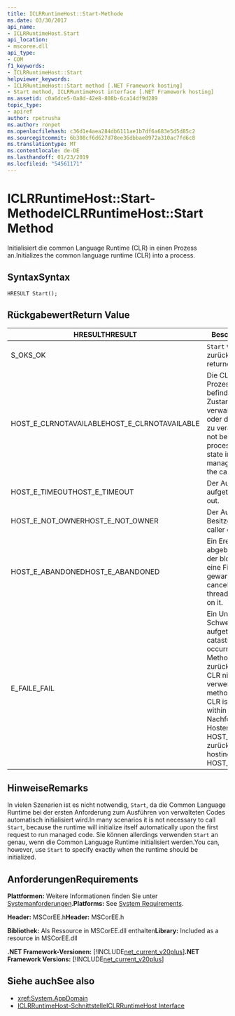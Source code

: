 ```yaml
---
title: ICLRRuntimeHost::Start-Methode
ms.date: 03/30/2017
api_name:
- ICLRRuntimeHost.Start
api_location:
- mscoree.dll
api_type:
- COM
f1_keywords:
- ICLRRuntimeHost::Start
helpviewer_keywords:
- ICLRRuntimeHost::Start method [.NET Framework hosting]
- Start method, ICLRRuntimeHost interface [.NET Framework hosting]
ms.assetid: c0a6dce5-0a8d-42e8-808b-6ca14df9d289
topic_type:
- apiref
author: rpetrusha
ms.author: ronpet
ms.openlocfilehash: c36d1e4aea284db6111ae1b7df6a683e5d5d85c2
ms.sourcegitcommit: 6b308cf6d627d78ee36dbbae8972a310ac7fd6c8
ms.translationtype: MT
ms.contentlocale: de-DE
ms.lasthandoff: 01/23/2019
ms.locfileid: "54561171"
---
```

# <a name="iclrruntimehoststart-method"></a><span data-ttu-id="5c015-102">ICLRRuntimeHost::Start-Methode</span><span class="sxs-lookup"><span data-stu-id="5c015-102">ICLRRuntimeHost::Start Method</span></span>
<span data-ttu-id="5c015-103">Initialisiert die common Language Runtime (CLR) in einen Prozess an.</span><span class="sxs-lookup"><span data-stu-id="5c015-103">Initializes the common language runtime (CLR) into a process.</span></span>  
  
## <a name="syntax"></a><span data-ttu-id="5c015-104">Syntax</span><span class="sxs-lookup"><span data-stu-id="5c015-104">Syntax</span></span>  
  
```  
HRESULT Start();  
```  
  
## <a name="return-value"></a><span data-ttu-id="5c015-105">Rückgabewert</span><span class="sxs-lookup"><span data-stu-id="5c015-105">Return Value</span></span>  
  
|<span data-ttu-id="5c015-106">HRESULT</span><span class="sxs-lookup"><span data-stu-id="5c015-106">HRESULT</span></span>|<span data-ttu-id="5c015-107">Beschreibung</span><span class="sxs-lookup"><span data-stu-id="5c015-107">Description</span></span>|  
|-------------|-----------------|  
|<span data-ttu-id="5c015-108">S_OK</span><span class="sxs-lookup"><span data-stu-id="5c015-108">S_OK</span></span>|<span data-ttu-id="5c015-109">`Start` wurde erfolgreich zurückgegeben.</span><span class="sxs-lookup"><span data-stu-id="5c015-109">`Start` returned successfully.</span></span>|  
|<span data-ttu-id="5c015-110">HOST_E_CLRNOTAVAILABLE</span><span class="sxs-lookup"><span data-stu-id="5c015-110">HOST_E_CLRNOTAVAILABLE</span></span>|<span data-ttu-id="5c015-111">Die CLR wurde nicht in einen Prozess geladen und befindet sich in einem Zustand, in dem nicht verwalteten Code ausführen oder den Aufruf erfolgreich zu verarbeiten.</span><span class="sxs-lookup"><span data-stu-id="5c015-111">The CLR has not been loaded into a process, or the CLR is in a state in which it cannot run managed code or process the call successfully.</span></span>|  
|<span data-ttu-id="5c015-112">HOST_E_TIMEOUT</span><span class="sxs-lookup"><span data-stu-id="5c015-112">HOST_E_TIMEOUT</span></span>|<span data-ttu-id="5c015-113">Der Aufruf ist ein Timeout aufgetreten.</span><span class="sxs-lookup"><span data-stu-id="5c015-113">The call timed out.</span></span>|  
|<span data-ttu-id="5c015-114">HOST_E_NOT_OWNER</span><span class="sxs-lookup"><span data-stu-id="5c015-114">HOST_E_NOT_OWNER</span></span>|<span data-ttu-id="5c015-115">Der Aufrufer ist nicht Besitzer der Sperre.</span><span class="sxs-lookup"><span data-stu-id="5c015-115">The caller does not own the lock.</span></span>|  
|<span data-ttu-id="5c015-116">HOST_E_ABANDONED</span><span class="sxs-lookup"><span data-stu-id="5c015-116">HOST_E_ABANDONED</span></span>|<span data-ttu-id="5c015-117">Ein Ereignis wurde abgebrochen, während sich der blockierte Thread oder eine Fiber darauf gewartet.</span><span class="sxs-lookup"><span data-stu-id="5c015-117">An event was canceled while a blocked thread or fiber was waiting on it.</span></span>|  
|<span data-ttu-id="5c015-118">E_FAIL</span><span class="sxs-lookup"><span data-stu-id="5c015-118">E_FAIL</span></span>|<span data-ttu-id="5c015-119">Ein Unbekannter Schwerwiegender Fehler ist aufgetreten.</span><span class="sxs-lookup"><span data-stu-id="5c015-119">An unknown catastrophic failure occurred.</span></span> <span data-ttu-id="5c015-120">Wenn eine Methode E_FAIL zurückgegeben wird, ist die CLR nicht mehr im Prozess verwendet werden.</span><span class="sxs-lookup"><span data-stu-id="5c015-120">If a method returns E_FAIL, the CLR is no longer usable within the process.</span></span> <span data-ttu-id="5c015-121">Nachfolgende Aufrufe zum Hosten der Methoden HOST_E_CLRNOTAVAILABLE zurück.</span><span class="sxs-lookup"><span data-stu-id="5c015-121">Subsequent calls to hosting methods return HOST_E_CLRNOTAVAILABLE.</span></span>|  
  
## <a name="remarks"></a><span data-ttu-id="5c015-122">Hinweise</span><span class="sxs-lookup"><span data-stu-id="5c015-122">Remarks</span></span>  
 <span data-ttu-id="5c015-123">In vielen Szenarien ist es nicht notwendig, `Start`, da die Common Language Runtime bei der ersten Anforderung zum Ausführen von verwalteten Codes automatisch initialisiert wird.</span><span class="sxs-lookup"><span data-stu-id="5c015-123">In many scenarios it is not necessary to call `Start`, because the runtime will initialize itself automatically upon the first request to run managed code.</span></span> <span data-ttu-id="5c015-124">Sie können allerdings verwenden `Start` an genau, wenn die Common Language Runtime initialisiert werden.</span><span class="sxs-lookup"><span data-stu-id="5c015-124">You can, however, use `Start` to specify exactly when the runtime should be initialized.</span></span>  
  
## <a name="requirements"></a><span data-ttu-id="5c015-125">Anforderungen</span><span class="sxs-lookup"><span data-stu-id="5c015-125">Requirements</span></span>  
 <span data-ttu-id="5c015-126">**Plattformen:** Weitere Informationen finden Sie unter [Systemanforderungen](../../../../docs/framework/get-started/system-requirements.md).</span><span class="sxs-lookup"><span data-stu-id="5c015-126">**Platforms:** See [System Requirements](../../../../docs/framework/get-started/system-requirements.md).</span></span>  
  
 <span data-ttu-id="5c015-127">**Header:** MSCorEE.h</span><span class="sxs-lookup"><span data-stu-id="5c015-127">**Header:** MSCorEE.h</span></span>  
  
 <span data-ttu-id="5c015-128">**Bibliothek:** Als Ressource in MSCorEE.dll enthalten</span><span class="sxs-lookup"><span data-stu-id="5c015-128">**Library:** Included as a resource in MSCorEE.dll</span></span>  
  
 <span data-ttu-id="5c015-129">**.NET Framework-Versionen:** [!INCLUDE[net_current_v20plus](../../../../includes/net-current-v20plus-md.md)]</span><span class="sxs-lookup"><span data-stu-id="5c015-129">**.NET Framework Versions:** [!INCLUDE[net_current_v20plus](../../../../includes/net-current-v20plus-md.md)]</span></span>  
  
## <a name="see-also"></a><span data-ttu-id="5c015-130">Siehe auch</span><span class="sxs-lookup"><span data-stu-id="5c015-130">See also</span></span>
- <xref:System.AppDomain>
- [<span data-ttu-id="5c015-131">ICLRRuntimeHost-Schnittstelle</span><span class="sxs-lookup"><span data-stu-id="5c015-131">ICLRRuntimeHost Interface</span></span>](../../../../docs/framework/unmanaged-api/hosting/iclrruntimehost-interface.md)
